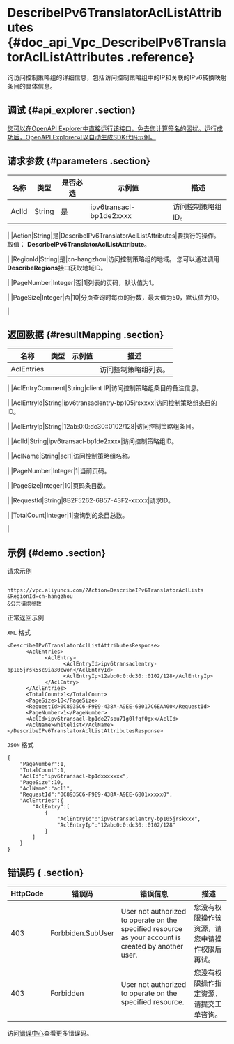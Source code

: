 # DescribeIPv6TranslatorAclListAttributes {#doc_api_Vpc_DescribeIPv6TranslatorAclListAttributes .reference}

询访问控制策略组的详细信息，包括访问控制策略组中的IP和关联的IPv6转换映射条目的具体信息。

## 调试 {#api_explorer .section}

[您可以在OpenAPI Explorer中直接运行该接口，免去您计算签名的困扰。运行成功后，OpenAPI Explorer可以自动生成SDK代码示例。](https://api.aliyun.com/#product=Vpc&api=DescribeIPv6TranslatorAclListAttributes&type=RPC&version=2016-04-28)

## 请求参数 {#parameters .section}

|名称|类型|是否必选|示例值|描述|
|--|--|----|---|--|
|AclId|String|是|ipv6transacl-bp1de2xxxx|访问控制策略组ID。

 |
|Action|String|是|DescribeIPv6TranslatorAclListAttributes|要执行的操作。 取值： **DescribeIPv6TranslatorAclListAttribute**。

 |
|RegionId|String|是|cn-hangzhou|访问控制策略组的地域。 您可以通过调用**DescribeRegions**接口获取地域ID。

 |
|PageNumber|Integer|否|1|列表的页码，默认值为1。

 |
|PageSize|Integer|否|10|分页查询时每页的行数，最大值为50，默认值为10。

 |

## 返回数据 {#resultMapping .section}

|名称|类型|示例值|描述|
|--|--|---|--|
|AclEntries| | |访问控制策略组列表。

 |
|AclEntryComment|String|client IP|访问控制策略组条目的备注信息。

 |
|AclEntryId|String|ipv6transaclentry-bp105jrsxxxx|访问控制策略组条目的ID。

 |
|AclEntryIp|String|12ab:0:0:dc30::0102/128|访问控制策略组条目。

 |
|AclId|String|ipv6transacl-bp1de2xxxx|访问控制策略组ID。

 |
|AclName|String|acl1|访问控制策略组名称。

 |
|PageNumber|Integer|1|当前页码。

 |
|PageSize|Integer|10|页码条目数。

 |
|RequestId|String|8B2F5262-6B57-43F2-xxxxx|请求ID。

 |
|TotalCount|Integer|1|查询到的条目总数。

 |

## 示例 {#demo .section}

请求示例

``` {#request_demo}

https://vpc.aliyuncs.com/?Action=DescribeIPv6TranslatorAclLists
&RegionId=cn-hangzhou
&公共请求参数

```

正常返回示例

`XML` 格式

``` {#xml_return_success_demo}
<DescribeIPv6TranslatorAclListAttributesResponse>
	  <AclEntries>
		    <AclEntry>
			      <AclEntryId>ipv6transaclentry-bp105jrsk5sc9ia30cwon</AclEntryId>
			      <AclEntryIp>12ab:0:0:dc30::0102/128</AclEntryIp>
		    </AclEntry>
	  </AclEntries>
	  <TotalCount>1</TotalCount>
	  <PageSize>10</PageSize>
	  <RequestId>0C8935C6-F9E9-438A-A9EE-6B017C6EAA00</RequestId>
	  <PageNumber>1</PageNumber>
	  <AclId>ipv6transacl-bp1de27sou71g0lfqf0gx</AclId>
	  <AclName>whitelist</AclName>
</DescribeIPv6TranslatorAclListAttributesResponse>
```

`JSON` 格式

``` {#json_return_success_demo}
{
	"PageNumber":1,
	"TotalCount":1,
	"AclId":"ipv6transacl-bp1dxxxxxxx",
	"PageSize":10,
	"AclName":"acl1",
	"RequestId":"0C8935C6-F9E9-438A-A9EE-6B01xxxxx0",
	"AclEntries":{
		"AclEntry":[
			{
				"AclEntryId":"ipv6transaclentry-bp105jrskxxx",
				"AclEntryIp":"12ab:0:0:dc30::0102/128"
			}
		]
	}
}
```

## 错误码 { .section}

|HttpCode|错误码|错误信息|描述|
|--------|---|----|--|
|403|Forbbiden.SubUser|User not authorized to operate on the specified resource as your account is created by another user.|您没有权限操作该资源，请您申请操作权限后再试。|
|403|Forbidden|User not authorized to operate on the specified resource.|您没有权限操作指定资源，请提交工单咨询。|

访问[错误中心](https://error-center.aliyun.com/status/product/Vpc)查看更多错误码。


